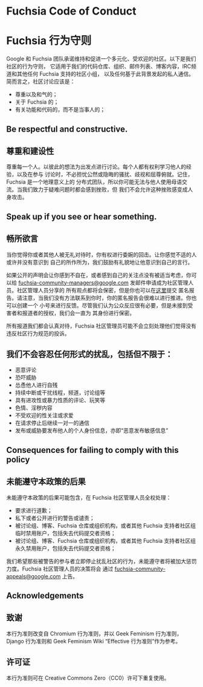 # Fuchsia Code of Conduct
#	Fuchsia 行为守则

Google 和 Fuchsia 团队承诺维持和促进一个多元化、受欢迎的社区。以下是我们社区的行为守则，
它适用于我们的代码仓库、组织、邮件列表、博客内容，IRC频道和其他任何 Fuchsia 支持的社区小组，
以及任何基于此背景发起的私人通信。 
简而言之，社区讨论应该是：
 * 尊重以及和气的；
 * 关于 Fuchsia 的；
 * 有关功能和代码的，而不是当事人的；

## Be respectful and constructive.
## 尊重和建设性

尊重每一个人。以彼此的想法为出发点进行讨论。每个人都有权利学习他人的经验，以及在参与
讨论时，不必担忧公然或隐晦的骚扰、歧视和屈尊俯就。记住，Fuchsia 是一个地理意义上的
分布式团队，所以你可能无法与他人使用母语交流。当我们致力于疑难问题时都会感到挫败，但
我们不会允许这种挫败感变成人身攻击。

## Speak up if you see or hear something.
## 畅所欲言

当你觉得你或者其他人被无礼对待时，你有权进行委婉的回击。让你感觉不适的人或许并没有意识到
自己的所作所为，我们鼓励有礼貌地让他意识到自己的言行。

如果公开的声明会让你感到不自在，或者感到自己的关注点没有被适当考虑，你可以给 
fuchsia-community-managers@google.com 发邮件申请成为社区管理人员。社区管理人员分享的
所有观点都将会保密，但是你也可以在[这里](https://goo.gl/forms/xgisUdowrEWrYgui2)提交
匿名报告。请注意，当我们没有方法联系到你时，你的匿名报告会很难以进行推进。你也可以创建一个
小号来进行反馈。尽管我们认为公众反应很有必要，但是未接到受害者和报道者的授权，我们会一直为
其身份进行保密。

所有报道我们都会认真对待，Fuchsia 社区管理员可能不会立刻处理他们觉得没有违反社区行为规范的投诉。

## 我们不会容忍任何形式的扰乱，包括但不限于：

 * 恶意评论
 * 恐吓威胁
 * 怂恿他人进行自残
 * 持续中断或干扰线程，频道，讨论组等
 * 具有进攻性或暴力性质的评论、玩笑等
 * 色情、淫秽内容
 * 不受欢迎的性关注或求爱
 * 在请求停止后继续一对一的通信
 * 发布或威胁要发布他人的个人身份信息，亦即“恶意发布敏感信息”
 
## Consequences for failing to comply with this policy
## 未能遵守本政策的后果

未能遵守本政策的后果可能包含，在 Fuchsia 社区管理人员全权处理：
* 要求进行道歉；
* 私下或者公开进行的警告或谴责；
* 被讨论组、博客、Fuchsia 仓库或组织机构，或者其他 Fuchsia 支持者社区组临时禁用账户，包括失去代码提交者资格；
* 被讨论组、博客、Fuchsia 仓库或组织机构，或者其他 Fuchsia 支持者社区组永久禁用账户，包括失去代码提交者资格；

我们希望那些被警告的参与者立即停止扰乱社区的行为，未能遵守者将被加大惩罚力度。Fuchsia 社区管理人员的决策将会
通过 fuchsia-community-appeals@google.com 上告。

## Acknowledgements
## 致谢

本行为准则改变自 Chromium 行为准则，并以 Geek Feminism 行为准则，Django 行为准则和
 Geek Feminism Wiki “Effective 行为准则”作为参考。


## 许可证

本行为准则可在 Creative Commons Zero（CC0）许可下重复使用。
